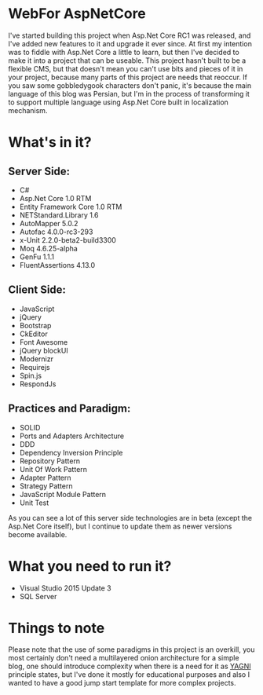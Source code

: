 # WebFor AspNetCore
I've started building this project when Asp.Net Core RC1 was released, and I've added new features to it and upgrade it ever since. At first my intention was to fiddle with Asp.Net Core a little to learn, but then I've decided to make it into a project that can be useable. This project hasn't built to be a flexible CMS, but that doesn't mean you can't use bits and pieces of it in your project, because many parts of this project are needs that reoccur. If you saw some gobbledygook characters don't panic, it's because the main language of this blog was Persian, but I'm in the process of transforming it to support multiple language using Asp.Net Core built in localization mechanism. 

# What's in it?  

## Server Side:
- C#  
- Asp.Net Core 1.0 RTM  
- Entity Framework Core 1.0 RTM  
- NETStandard.Library 1.6  
- AutoMapper 5.0.2  
- Autofac 4.0.0-rc3-293  
- x-Unit 2.2.0-beta2-build3300  
- Moq 4.6.25-alpha  
- GenFu 1.1.1  
- FluentAssertions 4.13.0  

## Client Side:
- JavaScript  
- jQuery  
- Bootstrap  
- CkEditor  
- Font Awesome  
- jQuery blockUI  
- Modernizr  
- Requirejs  
- Spin.js  
- RespondJs  

## Practices and Paradigm:
- SOLID  
- Ports and Adapters Architecture    
- DDD  
- Dependency Inversion Principle  
- Repository Pattern  
- Unit Of Work Pattern  
- Adapter Pattern  
- Strategy Pattern  
- JavaScript Module Pattern  
- Unit Test  

As you can see a lot of this server side technologies are in beta (except the Asp.Net Core itself), but I continue to update them as newer versions become available.

# What you need to run it?
- Visual Studio 2015 Update 3  
- SQL Server  

# Things to note
Please note that the use of some paradigms in this project is an overkill, you most certainly don't need a multilayered onion architecture for a simple blog, one should introduce complexity when there is a need for it as [YAGNI](http://deviq.com/yagni/) principle states, but I've done it mostly for educational purposes and also I wanted to have a good jump start template for more complex projects.
